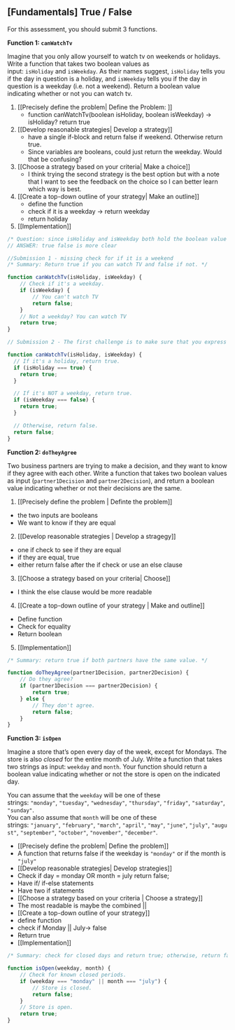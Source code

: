 ## [Fundamentals] True / False

For this assessment, you should submit 3 functions.

**Function 1: `canWatchTv`**

Imagine that you only allow yourself to watch tv on weekends or holidays. Write a function that takes two boolean values as input: `isHoliday` and `isWeekday`. As their names suggest, `isHoliday` tells you if the day in question is a holiday, and `isWeekday` tells you if the day in question is a weekday (i.e. not a weekend). Return a boolean value indicating whether or not you can watch tv.
1. [[Precisely define the problem| Define the Problem: ]]
	- function canWatchTv(boolean isHoliday, boolean isWeekday) -> isHoliday? return true
2. [[Develop reasonable strategies| Develop a strategy]]
	- have a single if-block and return false if weekend. Otherwise return true. 
	- Since variables are booleans, could just return the weekday. Would that be confusing?
3. [[Choose a strategy based on your criteria| Make a choice]]
	- I think trying the second strategy is the best option but with a note that I want to see the feedback on the choice so I can better learn which way is best. 
4. [[Create a top-down outline of your strategy| Make an outline]]
	- define the function
	- check if it is a weekday -> return weekday
	- return holiday
5. [[Implementation]]
```javascript
/* Question: since isHoliday and isWeekday both hold the boolean value I would want to return, would it be more readable to return those values explicityly rather than true/false? I decided against this since the function name asks a question and true/false seemed more readable to me, but I would like your opinion. */
// ANSWER: true false is more clear

//Submission 1 - missing check for if it is a weekend
/* Summary: Return true if you can watch TV and false if not. */

function canWatchTv(isHoliday, isWeekday) {
    // Check if it's a weekday.
    if (isWeekday) {
        // You can't watch TV
        return false;
    } 
    // Not a weekday? You can watch TV
    return true;
}

// Submission 2 - The first challenge is to make sure that you express it _correctly_. The second challenge is to think about how you can express it _clearly_.

function canWatchTv(isHoliday, isWeekday) {
  // If it's a holiday, return true.
  if (isHoliday === true) {
    return true;
  }

  // If it's NOT a weekday, return true.
  if (isWeekday === false) {
    return true;
  }

  // Otherwise, return false.
  return false;
}
```

**Function 2: `doTheyAgree`**

Two business partners are trying to make a decision, and they want to know if they agree with each other. Write a function that takes two boolean values as input (`partner1Decision` and `partner2Decision`), and return a boolean value indicating whether or not their decisions are the same.
1. [[Precisely define the problem | Definte the problem]]
-  the two inputs are booleans
- We want to know if they are equal
2. [[Develop reasonable strategies | Develop a stragegy]]
- one if check to see if they are equal
- if they are equal, true
- either return false after the if check or use an else clause
3. [[Choose a strategy based on your criteria| Choose]]
- I think the else clause would be more readable
4. [[Create a top-down outline of your strategy | Make and outline]]
- Define function
- Check for equality
- Return boolean
5. [[Implementation]]
```javascript
/* Summary: return true if both partners have the same value. */

function doTheyAgree(partner1Decision, partner2Decision) {
    // Do they agree?
    if (partner1Decision === partner2Decision) {
        return true;
    } else {
        // They don't agree.
        return false; 
    }
}
```

**Function 3: `isOpen`**

Imagine a store that’s open every day of the week, except for Mondays. The store is also _closed_ for the entire month of July. Write a function that takes two strings as input: `weekday` and `month`. Your function should return a boolean value indicating whether or not the store is open on the indicated day.

You can assume that the `weekday` will be one of these strings: `"monday"`, `"tuesday"`, `"wednesday"`, `"thursday"`, `"friday"`, `"saturday"`, `"sunday"`.  
You can also assume that `month` will be one of these strings: `"january"`, `"february"`, `"march"`, `"april"`, `"may"`, `"june"`, `"july"`, `"august"`, `"september"`, `"october"`, `"november"`, `"december"`.

- [[Precisely define the problem| Define the problem]]
- A function that returns false if the weekday is `"monday"` or if the month is `"july"` 
- [[Develop reasonable strategies| Develop strategies]]
- Check if day = monday OR month = july return false; 
- Have if/ if-else statements
- Have two if statements
- [[Choose a strategy based on your criteria | Choose a strategy]]
- The most readable is maybe the combined || 
- [[Create a top-down outline of your strategy]]
- define function
- check if Monday || July-> false
- Return true
- [[Implementation]]
```javascript
/* Summary: check for closed days and return true; otherwise, return false. */

function isOpen(weekday, month) {
    // Check for known closed periods.
    if (weekday === "monday" || month === "july") {
        // Store is closed.
        return false;
    } 
    // Store is open.
    return true; 
}
```